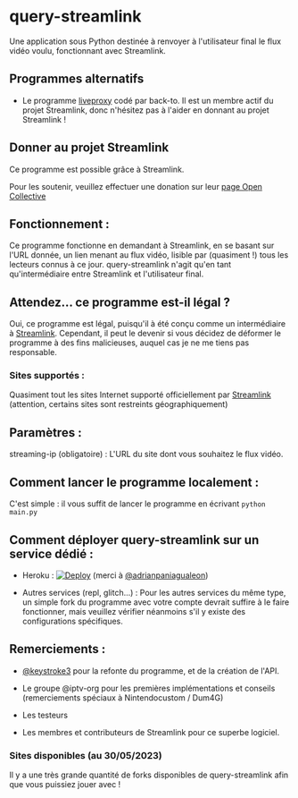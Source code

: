 # query-streamlink

Une application sous Python destinée à renvoyer à l'utilisateur final le flux vidéo voulu, fonctionnant avec Streamlink.

## Programmes alternatifs

- Le programme [liveproxy](https://github.com/back-to/liveproxy) codé par back-to. Il est un membre actif du projet Streamlink, donc n'hésitez pas à l'aider en donnant au projet Streamlink !

## Donner au projet Streamlink

Ce programme est possible grâce à Streamlink.

Pour les soutenir, veuillez effectuer une donation sur leur [page Open Collective](https://opencollective.com/streamlink)

## Fonctionnement :

Ce programme fonctionne en demandant à Streamlink, en se basant sur l'URL donnée, un lien menant au flux vidéo, lisible par (quasiment !) tous les lecteurs connus à ce jour.
query-streamlink n'agit qu'en tant qu'intermédiaire entre Streamlink et l'utilisateur final.

## Attendez... ce programme est-il légal ?

Oui, ce programme est légal, puisqu'il à été conçu comme un intermédiaire à [Streamlink](https://github.com/streamlink/streamlink). Cependant, il peut le devenir si vous décidez de déformer le programme à des fins malicieuses, auquel cas je ne me tiens pas responsable.

### Sites supportés :

Quasiment tout les sites Internet supporté officiellement par [Streamlink](https://streamlink.github.io/plugin_matrix.html) (attention, certains sites sont restreints géographiquement)

## Paramètres :

streaming-ip (obligatoire) : L'URL du site dont vous souhaitez le flux vidéo.

## Comment lancer le programme localement :

C'est simple : il vous suffit de lancer le programme en écrivant ```python main.py```

## Comment déployer query-streamlink sur un service dédié :
- Heroku : [![Deploy](https://www.herokucdn.com/deploy/button.svg)](https://dashboard.heroku.com/new?template=https%3A%2F%2Fgithub.com%2FLaneSh4d0w%2Fquery-streamlink) (merci à [@adrianpaniagualeon](https://github.com/adrianpaniagualeon))

- Autres services (repl, glitch...) : Pour les autres services du même type, un simple fork du programme avec votre compte devrait suffire à le faire fonctionner, mais veuillez vérifier néanmoins s'il y existe des configurations spécifiques.

## Remerciements :

-  [@keystroke3](https://github.com/keystroke3) pour la refonte du programme, et de la création de l'API.

- Le groupe @iptv-org pour les premières implémentations et conseils (remerciements spéciaux à Nintendocustom / Dum4G)

- Les testeurs

- Les membres et contributeurs de Streamlink pour ce superbe logiciel.

### Sites disponibles (au 30/05/2023)

Il y a une très grande quantité de forks disponibles de query-streamlink afin que vous puissiez jouer avec !

